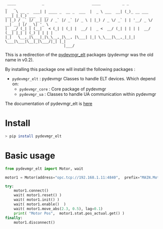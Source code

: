 ```
 ____            _                      ____          _ _               _   _              
|  _ \ __ _  ___| | ____ _  __ _  ___  |  _ \ ___  __| (_)_ __ ___  ___| |_(_) ___  _ __   
| |_) / _` |/ __| |/ / _` |/ _` |/ _ \ | |_) / _ \/ _` | | '__/ _ \/ __| __| |/ _ \| '_ \  
|  __/ (_| | (__|   < (_| | (_| |  __/ |  _ <  __/ (_| | | | |  __/ (__| |_| | (_) | | | | 
|_|   \__,_|\___|_|\_\__,_|\__, |\___| |_| \_\___|\__,_|_|_|  \___|\___|\__|_|\___/|_| |_| 
                           |___/                                                           
```


This is a redirection of the [pydevmgr_elt](https://github.com/efisoft-elt/pydevmgr_elt) packages (pydevmgr was the old name in v0.2). 

By installing this package one will install the following packages : 

- `pydevmgr_elt` : pydevmgr Classes to handle ELT devices. Which depend on: 
    - `pydevmgr_core` : Core package of pydevmgr 
    - `pydevmgr_ua` : Classes to handle UA communication within pydevmgr 


The documentation of pydevmgr_elt is [here](https://pydevmgr-elt.readthedocs.io/en/latest/pydevmgr_elt_manual.html)

# Install 

```bash
> pip install pydevmgr_elt 
```

# Basic usage 

```python 
from pydevmgr_elt import Motor, wait

motor1 = Motor(address="opc.tcp://192.168.1.11:4840",  prefix="MAIN.Motor001")

try:
    motor1.connect()
    wait( motor1.reset() )
    wait( motor1.init() )
    wait( motor1.enable()  )
    wait( motor1.move_abs(2.3, 0.5), lag=0.1)
    print( "Motor Pos",  motor1.stat.pos_actual.get() )
finally:
    motor1.disconnect()
    
```
